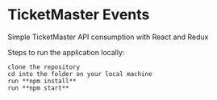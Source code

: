 # TicketMaster Events
Simple TicketMaster API consumption with React and Redux

Steps to run the application locally:

```
clone the repository
cd into the folder on your local machine
run **npm install**
run **npm start**
```